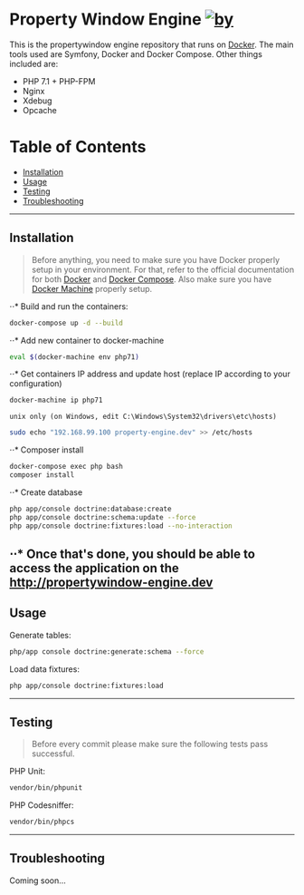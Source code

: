 Property Window Engine [![by](https://img.shields.io/badge/by-%40marcgeurts-ff69b4.svg?style=flat-square)](https://bitbucket.org/geurtsmarc)
========================

This is the propertywindow engine repository that runs on [Docker](https://www.docker.com/). The main tools used are Symfony, Docker and Docker Compose. Other things included are:

- PHP 7.1 + PHP-FPM
- Nginx
- Xdebug
- Opcache

Table of Contents 
==================

- [Installation](#installation)
- [Usage](#usage)
- [Testing](#testing)
- [Troubleshooting](#troubleshooting)
---
## Installation

> Before anything, you need to make sure you have Docker properly setup in your environment. For that, refer to the official documentation for both [Docker](https://docs.docker.com/) and [Docker Compose](https://docs.docker.com/compose/). Also make sure you have [Docker Machine](https://docs.docker.com/machine/) properly setup.

⋅⋅* Build and run the containers:

```bash
docker-compose up -d --build
```

⋅⋅* Add new container to docker-machine
```bash
eval $(docker-machine env php71)
```

⋅⋅* Get containers IP address and update host (replace IP according to your configuration)
```bash
docker-machine ip php71
```

	unix only (on Windows, edit C:\Windows\System32\drivers\etc\hosts)
```bash
sudo echo "192.168.99.100 property-engine.dev" >> /etc/hosts
```

⋅⋅* Composer install 
```bash
docker-compose exec php bash
composer install
```

⋅⋅* Create database
```bash
php app/console doctrine:database:create
php app/console doctrine:schema:update --force
php app/console doctrine:fixtures:load --no-interaction
```

⋅⋅* Once that's done, you should be able to access the application on the http://propertywindow-engine.dev
---

## Usage

Generate tables:
```bash
php/app console doctrine:generate:schema --force
```
Load data fixtures:
```bash
php app/console doctrine:fixtures:load
```
---

## Testing

> Before every commit please make sure the following tests pass successful.

PHP Unit:
```bash
vendor/bin/phpunit
```

PHP Codesniffer:
```bash
vendor/bin/phpcs
```
---

## Troubleshooting

Coming soon...
